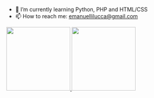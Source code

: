 - 🌱 I’m currently learning Python, PHP and HTML/CSS
- 📫 How to reach me: emanuellilucca@gmail.com

<div>
   <a href="https://github.com/emanuelli01">
     <img height= "167em" src="https://github-readme-stats.vercel.app/api?username=emanuelli01&show_icons=true&theme=midnight-purple"&count_private=true/>
     <img height= "167em" src="https://github-readme-stats.vercel.app/api/top-langs/?username=emanuelli01&layout=compact&theme=midnight-purple&count_private=true"/>
   </a>
     </div>
  

